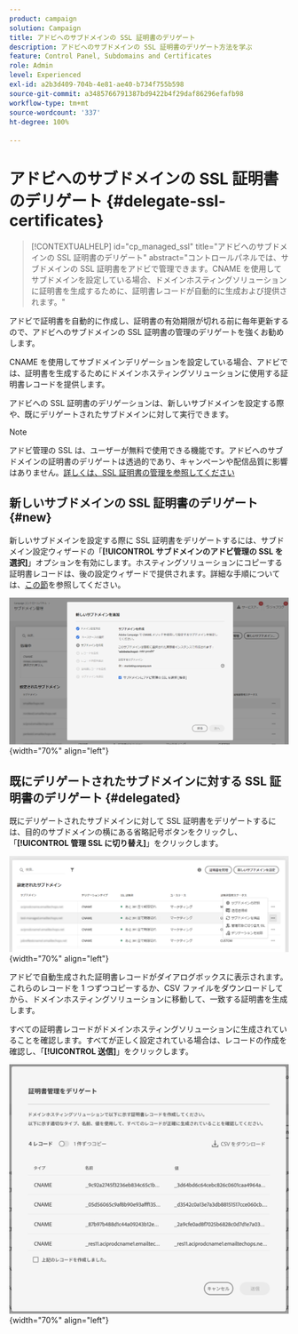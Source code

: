 ```yaml
---
product: campaign
solution: Campaign
title: アドビへのサブドメインの SSL 証明書のデリゲート
description: アドビへのサブドメインの SSL 証明書のデリゲート方法を学ぶ
feature: Control Panel, Subdomains and Certificates
role: Admin
level: Experienced
exl-id: a2b3d409-704b-4e81-ae40-b734f755b598
source-git-commit: a3485766791387bd9422b4f29daf86296efafb98
workflow-type: tm+mt
source-wordcount: '337'
ht-degree: 100%

---
```


# アドビへのサブドメインの SSL 証明書のデリゲート {#delegate-ssl-certificates}

>[!CONTEXTUALHELP]
>id="cp_managed_ssl"
>title="アドビへのサブドメインの SSL 証明書のデリゲート"
>abstract="コントロールパネルでは、サブドメインの SSL 証明書をアドビで管理できます。CNAME を使用してサブドメインを設定している場合、ドメインホスティングソリューションに証明書を生成するために、証明書レコードが自動的に生成および提供されます。"

アドビで証明書を自動的に作成し、証明書の有効期限が切れる前に毎年更新するので、アドビへのサブドメインの SSL 証明書の管理のデリゲートを強くお勧めします。

CNAME を使用してサブドメインデリゲーションを設定している場合、アドビでは、証明書を生成するためにドメインホスティングソリューションに使用する証明書レコードを提供します。

アドビへの SSL 証明書のデリゲーションは、新しいサブドメインを設定する際や、既にデリゲートされたサブドメインに対して実行できます。

>[!NOTE]
>
>アドビ管理の SSL は、ユーザーが無料で使用できる機能です。アドビへのサブドメインの証明書のデリゲートは透過的であり、キャンペーンや配信品質に影響はありません。[詳しくは、SSL 証明書の管理を参照してください](monitoring-ssl-certificates.md#management)


## 新しいサブドメインの SSL 証明書のデリゲート {#new}

新しいサブドメインを設定する際に SSL 証明書をデリゲートするには、サブドメイン設定ウィザードの「**[!UICONTROL サブドメインのアドビ管理の SSL を選択]**」オプションを有効にします。ホスティングソリューションにコピーする証明書レコードは、後の設定ウィザードで提供されます。詳細な手順については、[この節](setting-up-new-subdomain.md)を参照してください。

![](assets/cname-adobe-managed.png){width="70%" align="left"}

## 既にデリゲートされたサブドメインに対する SSL 証明書のデリゲート {#delegated}

既にデリゲートされたサブドメインに対して SSL 証明書をデリゲートするには、目的のサブドメインの横にある省略記号ボタンをクリックし、「**[!UICONTROL 管理 SSL に切り替え]**」をクリックします。

![](assets/delegate-ssl-list.png){width="70%" align="left"}

アドビで自動生成された証明書レコードがダイアログボックスに表示されます。これらのレコードを 1 つずつコピーするか、CSV ファイルをダウンロードしてから、ドメインホスティングソリューションに移動して、一致する証明書を生成します。

すべての証明書レコードがドメインホスティングソリューションに生成されていることを確認します。すべてが正しく設定されている場合は、レコードの作成を確認し、「**[!UICONTROL 送信]**」をクリックします。

![](assets/delegate-ssl.png){width="70%" align="left"}
